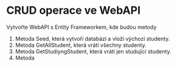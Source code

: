 # CRUD operace ve WebAPI

Vytvořte WebAPI s Entity Frameworkem, kde budou metody

1) Metoda Seed, která vytvoří databází a vloží výchozí studenty.
2) Metoda GetAllStudent, která vrátí všechny studenty.
3) Metoda GetStudiyngStudent, která vrátí jen studující studenty.
4) Metoda 